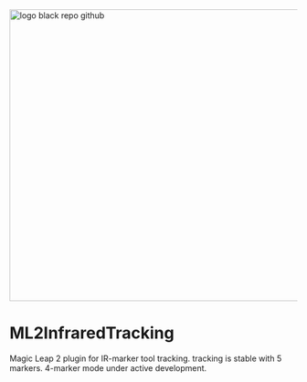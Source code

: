 

<img width="512" height="512" alt="logo black repo github" src="https://github.com/user-attachments/assets/57902f5f-a6f7-4091-a4d4-b5da3bcca07d" />

# ML2InfraredTracking
Magic Leap 2 plugin for IR-marker tool tracking. tracking is stable with 5 markers. 4-marker mode under active development.

